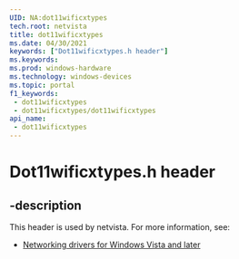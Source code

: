 ```yaml
---
UID: NA:dot11wificxtypes
tech.root: netvista
title: dot11wificxtypes
ms.date: 04/30/2021
keywords: ["Dot11wificxtypes.h header"]
ms.keywords: 
ms.prod: windows-hardware
ms.technology: windows-devices
ms.topic: portal
f1_keywords:
 - dot11wificxtypes
 - dot11wificxtypes/dot11wificxtypes
api_name:
 - dot11wificxtypes
---
```


# Dot11wificxtypes.h header


## -description

This header is used by netvista. For more information, see:

- [Networking drivers for Windows Vista and later](../_netvista/index.md)

